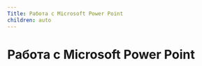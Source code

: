 ```yaml
---
Title: Работа с Microsoft Power Point
children: auto
---
```



Работа с Microsoft Power Point
==============================

<!-- TOC -->
